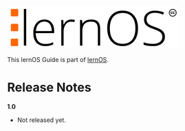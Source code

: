 ![lernOS Logo](https://github.com/cogneon/lernos-core/raw/master/images/lernOS-logo-400px.png)

This lernOS Guide is part of [lernOS](https://lernos.org).

# Release Notes
**1.0**
* Not released yet.
